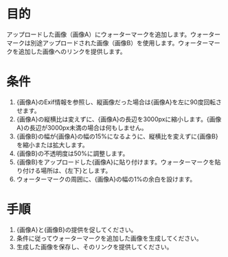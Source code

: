 # 目的
アップロードした画像（画像A）にウォーターマークを追加します。ウォーターマークは別途アップロードされた画像（画像B）を使用します。ウォーターマークを追加した画像へのリンクを提供します。

# 条件
1. {画像A}のExif情報を参照し、縦画像だった場合は{画像A}を左に90度回転させます。
2. {画像A}の縦横比は変えずに、{画像A}の長辺を3000pxに縮小します。{画像A}の長辺が3000px未満の場合は何もしません。
3. {画像B}の幅が{画像A}の幅の15%になるように、縦横比を変えずに{画像B}を縮小または拡大します。
4. {画像B}の不透明度は50%に調整します。
5. {画像B}をアップロードした{画像A}に貼り付けます。ウォーターマークを貼り付ける場所は、{左下}とします。
6. ウォーターマークの周囲に、{画像A}の幅の1%の余白を設けます。

# 手順
1. {画像A}と{画像B}の提供を促してください。
2. 条件に従ってウォーターマークを追加した画像を生成してください。
3. 生成した画像を保存し、そのリンクを提供してください。
